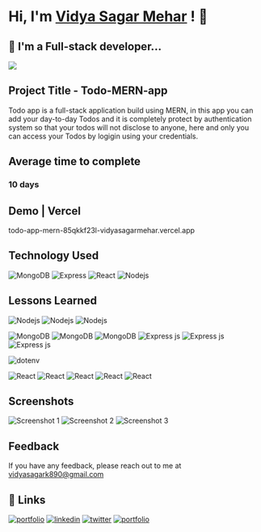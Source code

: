 # Hi, I'm [Vidya Sagar Mehar](https://vidya-sagar-portfolio.netlify.app/) ! 👋


## 🚀 I'm a Full-stack developer...
<img src="https://user-images.githubusercontent.com/73097560/115834477-dbab4500-a447-11eb-908a-139a6edaec5c.gif">

## Project Title - Todo-MERN-app
Todo app is a full-stack application build using MERN, in this app you can add your day-to-day Todos and it is completely protect by authentication system so that your todos will not disclose to anyone, here and only you can access your Todos by logigin using your credentials.


## Average time to complete
### 10 days

## Demo | Vercel
todo-app-mern-85qkkf23l-vidyasagarmehar.vercel.app

## Technology Used
![MongoDB](https://img.shields.io/badge/mongodb-darkgreen?style=for-the-badge&logo=mongodb&logoColor=black)
![Express](https://img.shields.io/badge/express-white?style=for-the-badge&logo=express&logoColor=black)
![React](https://img.shields.io/badge/react-skyblue?style=for-the-badge&logo=react&logoColor=black)
![Nodejs](https://img.shields.io/badge/nodejs-darkgreen?style=for-the-badge&logo=javascript&logoColor=black)



## Lessons Learned 

![Nodejs](https://img.shields.io/badge/-NodeJs_Middleware-black?style=flat-square&logo=Node.js)
![Nodejs](https://img.shields.io/badge/-NodeJs_jsonwebtoken-black?style=flat-square&logo=Node.js)
![Nodejs](https://img.shields.io/badge/-NodeJs_bcrypt-black?style=flat-square&logo=Node.js)


![MongoDB](https://img.shields.io/badge/-Mongoose-black?style=flat-square&logo=mongodb)
![MongoDB](https://img.shields.io/badge/-Mongoose_Models-black?style=flat-square&logo=mongodb)
![MongoDB](https://img.shields.io/badge/-Mongoose_Schema-black?style=flat-square&logo=mongodb)
![Express js](https://img.shields.io/badge/-ExpressJs-black?style=flat-square&logo=express)
![Express js](https://img.shields.io/badge/-ExpressJs_Router-black?style=flat-square&logo=express)
![Express js](https://img.shields.io/badge/-ExpressJs_Validator-black?style=flat-square&logo=express)


![dotenv](https://img.shields.io/badge/-dotenv-black?style=flat-square&logo=dotenv)



![React](https://img.shields.io/badge/-React-black?style=flat-square&logo=react)
![React](https://img.shields.io/badge/-React_Components-black?style=flat-square&logo=react)
![React](https://img.shields.io/badge/-Context_API-black?style=flat-square&logo=react)
![React](https://img.shields.io/badge/-State_managment-black?style=flat-square&logo=react)
![React](https://img.shields.io/badge/-react_router_dom_v5-black?style=flat-square&logo=react)




## Screenshots

![Screenshot 1](https://user-images.githubusercontent.com/92782806/211165891-bba03b0f-cc65-4a17-9a3f-14fbc323889d.png)
![Screenshot 2](https://user-images.githubusercontent.com/92782806/211165899-5ebcf832-749d-4836-bd7d-a2b9fa5655d7.png)
![Screenshot 3](https://user-images.githubusercontent.com/92782806/211165918-d804e63c-2141-4a5f-bbf2-4c964832b28f.png)


## Feedback

If you have any feedback, please reach out to me at vidyasagark890@gmail.com


## 🔗 Links
[![portfolio](https://img.shields.io/badge/my_portfolio-000?style=for-the-badge&logo=ko-fi&logoColor=white)](https://vidya-sagar-portfolio.netlify.app/)
[![linkedin](https://img.shields.io/badge/linkedin-0A66C2?style=for-the-badge&logo=linkedin&logoColor=white)](https://www.linkedin.com/)
[![twitter](https://img.shields.io/badge/twitter-1DA1F2?style=for-the-badge&logo=twitter&logoColor=white)](https://twitter.com/Cherry_Reyans)
[![portfolio](https://img.shields.io/badge/FindCoder_portfolio-5A20CB??style=for-the-badge&logo=appveyor)](https://www.findcoder.io/u/vidyasagarmehar)

